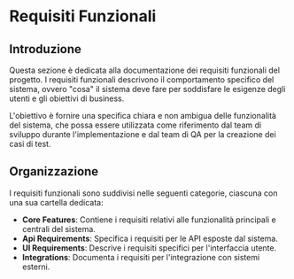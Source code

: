 # Requisiti Funzionali

## Introduzione

Questa sezione è dedicata alla documentazione dei requisiti funzionali del progetto. I requisiti funzionali descrivono il comportamento specifico del sistema, ovvero "cosa" il sistema deve fare per soddisfare le esigenze degli utenti e gli obiettivi di business.

L'obiettivo è fornire una specifica chiara e non ambigua delle funzionalità del sistema, che possa essere utilizzata come riferimento dal team di sviluppo durante l'implementazione e dal team di QA per la creazione dei casi di test.

## Organizzazione

I requisiti funzionali sono suddivisi nelle seguenti categorie, ciascuna con una sua cartella dedicata:

- **Core Features**: Contiene i requisiti relativi alle funzionalità principali e centrali del sistema.
- **Api Requirements**: Specifica i requisiti per le API esposte dal sistema.
- **UI Requirements**: Descrive i requisiti specifici per l'interfaccia utente.
- **Integrations**: Documenta i requisiti per l'integrazione con sistemi esterni.
